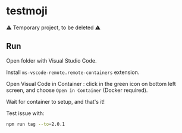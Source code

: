 # testmoji

⚠️ Temporary project, to be deleted ⚠️

## Run

Open folder with Visual Studio Code.

Install `ms-vscode-remote.remote-containers` extension.

Open Visual Code in Container : click in the green icon on bottom left screen, and choose `Open in Container` (Docker required).

Wait for container to setup, and that's it!

Test issue with:

```sh
npm run tag --to=2.0.1
```
